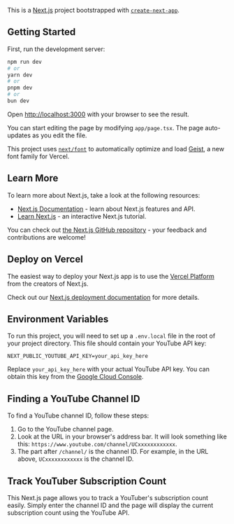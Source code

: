 This is a [Next.js](https://nextjs.org) project bootstrapped with [`create-next-app`](https://nextjs.org/docs/app/api-reference/cli/create-next-app).

## Getting Started

First, run the development server:

```bash
npm run dev
# or
yarn dev
# or
pnpm dev
# or
bun dev
```

Open [http://localhost:3000](http://localhost:3000) with your browser to see the result.

You can start editing the page by modifying `app/page.tsx`. The page auto-updates as you edit the file.

This project uses [`next/font`](https://nextjs.org/docs/app/building-your-application/optimizing/fonts) to automatically optimize and load [Geist](https://vercel.com/font), a new font family for Vercel.

## Learn More

To learn more about Next.js, take a look at the following resources:

- [Next.js Documentation](https://nextjs.org/docs) - learn about Next.js features and API.
- [Learn Next.js](https://nextjs.org/learn) - an interactive Next.js tutorial.

You can check out [the Next.js GitHub repository](https://github.com/vercel/next.js) - your feedback and contributions are welcome!

## Deploy on Vercel

The easiest way to deploy your Next.js app is to use the [Vercel Platform](https://vercel.com/new?utm_medium=default-template&filter=next.js&utm_source=create-next-app&utm_campaign=create-next-app-readme) from the creators of Next.js.

Check out our [Next.js deployment documentation](https://nextjs.org/docs/app/building-your-application/deploying) for more details.

## Environment Variables

To run this project, you will need to set up a `.env.local` file in the root of your project directory. This file should contain your YouTube API key:

```
NEXT_PUBLIC_YOUTUBE_API_KEY=your_api_key_here
```

Replace `your_api_key_here` with your actual YouTube API key. You can obtain this key from the [Google Cloud Console](https://console.cloud.google.com/).

## Finding a YouTube Channel ID

To find a YouTube channel ID, follow these steps:

1. Go to the YouTube channel page.
2. Look at the URL in your browser's address bar. It will look something like this: `https://www.youtube.com/channel/UCxxxxxxxxxxxx`.
3. The part after `/channel/` is the channel ID. For example, in the URL above, `UCxxxxxxxxxxxx` is the channel ID.

## Track YouTuber Subscription Count

This Next.js page allows you to track a YouTuber's subscription count easily. Simply enter the channel ID and the page will display the current subscription count using the YouTube API.

